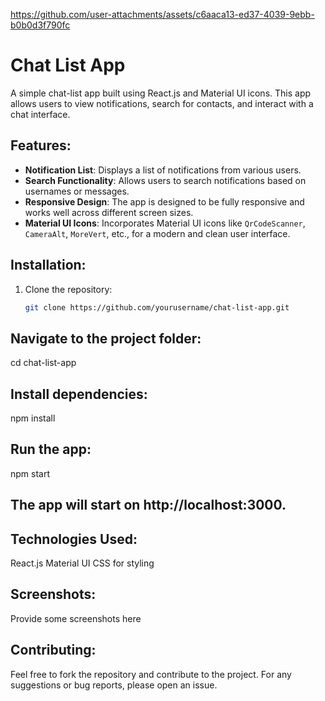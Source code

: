 

https://github.com/user-attachments/assets/c6aaca13-ed37-4039-9ebb-b0b0d3f790fc

# Chat List App

A simple chat-list app built using React.js and Material UI icons. This app allows users to view notifications, search for contacts, and interact with a chat interface.

## Features:
- **Notification List**: Displays a list of notifications from various users.
- **Search Functionality**: Allows users to search notifications based on usernames or messages.
- **Responsive Design**: The app is designed to be fully responsive and works well across different screen sizes.
- **Material UI Icons**: Incorporates Material UI icons like `QrCodeScanner`, `CameraAlt`, `MoreVert`, etc., for a modern and clean user interface.

## Installation:

1. Clone the repository:
   ```bash
   git clone https://github.com/yourusername/chat-list-app.git
   
## Navigate to the project folder:
cd chat-list-app

## Install dependencies:
npm install

## Run the app:
npm start

## The app will start on http://localhost:3000.

## Technologies Used:
React.js
Material UI
CSS for styling

## Screenshots:
Provide some screenshots here

## Contributing:
Feel free to fork the repository and contribute to the project. For any suggestions or bug reports, please open an issue.
